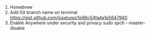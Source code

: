 1. Homebrew
2. Add Git branch name on terminal https://gist.github.com/joseluisq/1e96c54fa4e1e5647940
3. Enable Anywhere under security and privacy   sudo spctl --master-disable
